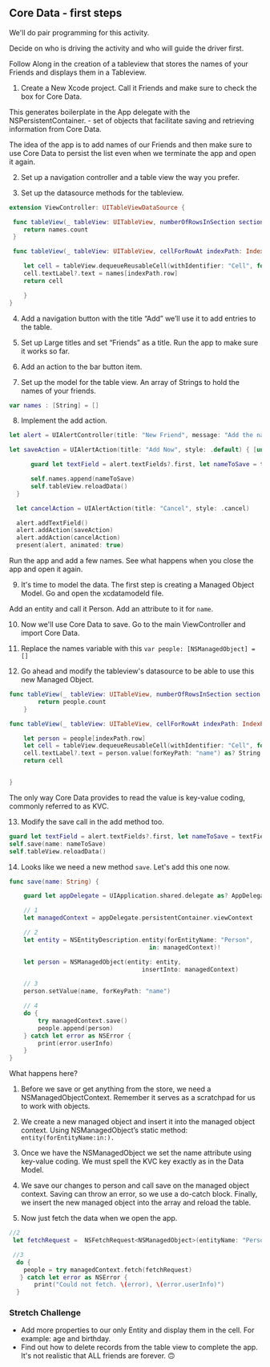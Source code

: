 ## Core Data - first steps

We'll do pair programming for this activity.

Decide on who is driving the activity and who will guide the driver first.

Follow Along in the creation of a tableview that stores the names of your Friends and displays them in a Tableview.


1. Create a New Xcode project. Call it Friends and make sure to check the box for Core Data.

This generates boilerplate in the App delegate with the NSPersistentContainer. - set of objects that facilitate saving and retrieving information from Core Data.

The idea of the app is to add names of our Friends and then make sure to use Core Data to persist the list even when we terminate the app and open it again.

2. Set up a navigation controller and a table view the way you prefer.

3. Set up the datasource methods for the tableview.

```swift
extension ViewController: UITableViewDataSource {

 func tableView(_ tableView: UITableView, numberOfRowsInSection section: Int) -> Int {
    return names.count
 }

 func tableView(_ tableView: UITableView, cellForRowAt indexPath: IndexPath) -> UITableViewCell {

    let cell = tableView.dequeueReusableCell(withIdentifier: "Cell", for: indexPath)
    cell.textLabel?.text = names[indexPath.row]
    return cell

    }
}
```

4. Add a navigation button with the title “Add” we’ll use it to add entries to the table.

5. Set up Large titles and set “Friends” as a title. Run the app to make sure it works so far.

6. Add an action to the bar button item.

7. Set up the model for the table view. An array of Strings to hold the names of your friends.

```swift
var names : [String] = []
```

8. Implement the add action.

```swift
let alert = UIAlertController(title: "New Friend", message: "Add the name of your friend", preferredStyle: .alert)

let saveAction = UIAlertAction(title: "Add Now", style: .default) { [unowned self] action in

      guard let textField = alert.textFields?.first, let nameToSave = textField.text else { return }

      self.names.append(nameToSave)
      self.tableView.reloadData()
  }

  let cancelAction = UIAlertAction(title: "Cancel", style: .cancel)

  alert.addTextField()
  alert.addAction(saveAction)
  alert.addAction(cancelAction)
  present(alert, animated: true)
```

Run the app and add a few names. See what happens when you close the app and open it again.

9. It's time to model the data. The first step is creating a Managed Object Model. Go and open the xcdatamodeld file.

Add an entity and call it Person.
Add an attribute to it for `name`.

10. Now we'll use Core Data to save. Go to the main ViewController and import Core Data.

11. Replace the names variable with this `var people: [NSManagedObject] = []`

12. Go ahead and modify the tableview's datasource to be able to use this new Managed Object.

```swift
func tableView(_ tableView: UITableView, numberOfRowsInSection section: Int) -> Int {
        return people.count
    }

func tableView(_ tableView: UITableView, cellForRowAt indexPath: IndexPath)  -> UITableViewCell {

    let person = people[indexPath.row]
    let cell = tableView.dequeueReusableCell(withIdentifier: "Cell", for: indexPath)
    cell.textLabel?.text = person.value(forKeyPath: "name") as? String
    return cell


}
```
The only way Core Data provides to read the value is key-value coding, commonly referred to as KVC.

13. Modify the save call in the add method too.

```swift
guard let textField = alert.textFields?.first, let nameToSave = textField.text else { return }
self.save(name: nameToSave)
self.tableView.reloadData()
```

14. Looks like we need a new method `save`. Let's add this one now.
```swift
func save(name: String) {

    guard let appDelegate = UIApplication.shared.delegate as? AppDelegate else {return}

    // 1
    let managedContext = appDelegate.persistentContainer.viewContext

    // 2
    let entity = NSEntityDescription.entity(forEntityName: "Person",
                                       in: managedContext)!

    let person = NSManagedObject(entity: entity,
                                     insertInto: managedContext)

    // 3
    person.setValue(name, forKeyPath: "name")

    // 4
    do {
        try managedContext.save()
        people.append(person)
    } catch let error as NSError {
        print(error.userInfo)
    }
}
```


What happens here?

1. Before we save or get anything from the store, we need a NSManagedObjectContext. Remember it serves as a scratchpad for us to work with objects.

1. We create a new managed object and insert it into the managed object context. Using NSManagedObject’s static method: `entity(forEntityName:in:).`

1. Once we have the NSManagedObject we set the name attribute using key-value coding. We must spell the KVC key  exactly as in the Data Model.

1. We save our changes to person and call save on the managed object context. Saving can throw an error, so we use a do-catch block. Finally, we insert the new managed object into the array and reload the table.

15. Now just fetch the data when we open the app.

```swift
//2
 let fetchRequest =  NSFetchRequest<NSManagedObject>(entityName: "Person")

 //3
  do {
    people = try managedContext.fetch(fetchRequest)
   } catch let error as NSError {
       print("Could not fetch. \(error), \(error.userInfo)")
  }
```

### Stretch Challenge

- Add more properties to our only Entity and display them in the cell. For example: age and birthday.
- Find out how to delete records from the table view to complete the app. It's not realistic that ALL friends are forever. 🙃

<!-- Diagram how you think core data components work in the app described below. Include all the components needed.

**Favorites:**

Lets create a User. A "logged in" *User* will have only one cart. You can add products to this cart.
We will also have favorites, a "logged in user" can favorite many products.

1. Create a *User* NSManagedObject.
1. There should be only one instance of a user in your app.
1. Add a favorites tab. Users can *favorite* products, and that will appear on the favorites tab.

*Sample App Image*

![App Sample](sample.jpeg)
-->

<!-- # In Class Activity III (30 min)

Clone the this repo:

[MakeInventory CoreData App Starter](https://github.com/Product-College-Labs/MakeInventory)

**And:**

1. Add the date the inventory was entered to the Inventory model and display it.
1. Edit an inventory item and save the changes.
1. Add way to delete an inventory item.

-->
<!-- **Stretch Challenge:**

Lets model a shopping cart. There will only be one *Cart*. A Cart can have many *Products*. *Products* can belong to only one *Cart*.


1. Create a *Products* and *Cart* entity
1. Create the one-to-many and one-to-one relationships between the entities.
1. Create some dummy *products* and display them in a list.(You can have them as saved instances of NSManagedObjects).
1. Have a add to cart button on each *Product* cell in the list.
1. When a user taps the *Add to Cart* button, you add the product to the cart.
1. When a user taps the Cart button, it displays the cart with all the *products*.
1. Make sure to save the cart every time a new item is added to it. If the app is closed and opened, the *products* in the cart should persist. -->
